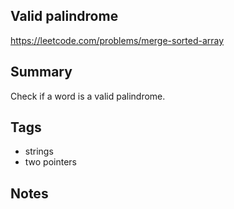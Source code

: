 ## Valid palindrome

https://leetcode.com/problems/merge-sorted-array

## Summary

Check if a word is a valid palindrome.

## Tags

- strings
- two pointers

## Notes
